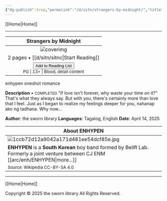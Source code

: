 ```yaml
---
{"dg-publish":true,"permalink":"/d/sitn/strangers-by-midnight/","title":"Strangers by Midnight","tags":["book"]}
---
```



[[Home\|Home]]

***

|                                                                     Strangers by Midnight                                                                      |
| :------------------------------------------------------------------------------------------------------------------------------------------------------------: |
|                                                                  ![coverimg](/img/user/d/sitn/sitncover.webp)                                                                   |
|                                                               2 pages • [[d/sitn/sitnc\|Start Reading]]                                                               |
| <button id="library-toggle" class="squared-button" onclick="toggleLibrary()">Add to Reading List</button><br><small>PG \| 13+ \| Blood, detail content</small> |

<div class="fake-button-container">  <span class="fake-button">enhypen</span>  <span class="fake-button">oneshot</span>  <span class="fake-button">romance</span></div>

**Description** • <small>COMPLETED</small>
"If love isn't forever, why waste your time on it?"
That's what they always say. But with you, there's certainly more than love that I feel. Just as I began to realize my feelings deeper for you, nahanap ako ng tadhana. Why now...

**Author**: the sworn library
**Languages**: Tagalog, English
**Date**: April 14, 2025

| About ENHYPEN                                                                                                                 |
| ----------------------------------------------------------------------------------------------------------------------------- |
| ![1ccb72d12a9042a171d481ee54dcf85e.jpg](/img/user/assets/a%20storage/1ccb72d12a9042a171d481ee54dcf85e.jpg)                                                                                     |
| **ENHYPEN** is a **South Korean** boy band formed by Belift Lab. Formerly a joint venture between CJ ENM [[arc/enh/ENHYPEN\|more...]] |
| <small>Source: Wikipedia CC-BY-SA 4.0</small>                                                                                 |

***

[[Home\|Home]]


Copyright © 2025 the sworn library
All Rights Reserved.

<script src="https://starryxoxo.github.io/treeajmgar/src/helpers/user/scripts/list.js"></script> 
<script src="https://starryxoxo.github.io/treeajmgar/src/helpers/user/scripts/ffunction.js"></script>